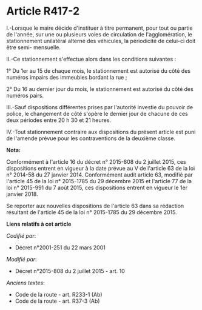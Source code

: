 # Article R417-2

I.-Lorsque le maire décide d'instituer à titre permanent, pour tout ou partie de l'année, sur une ou plusieurs voies de
circulation de l'agglomération, le stationnement unilatéral alterné des véhicules, la périodicité de celui-ci doit être semi-
mensuelle. 

II.-Ce stationnement s'effectue alors dans les conditions suivantes : 

1° Du 1er au 15 de chaque mois, le stationnement est autorisé du côté des numéros impairs des immeubles bordant la rue ; 

2° Du 16 au dernier jour du mois, le stationnement est autorisé du côté des numéros pairs. 

III.-Sauf dispositions différentes prises par l'autorité investie du pouvoir de police, le changement de côté s'opère le
dernier jour de chacune de ces deux périodes entre 20 h 30 et 21 heures. 

IV.-Tout stationnement contraire aux dispositions du présent article est puni de l'amende prévue pour les contraventions de
la deuxième classe.

**Nota:**

Conformément à l'article 16 du décret n° 2015-808 du 2 juillet 2015, ces dispositions entrent en vigueur à la date prévue au
V de l'article 63 de la loi n° 2014-58 du 27 janvier 2014. Conformément audit article 63, modifié par l'article 45 de la loi
n° 2015-1785 du 29 décembre 2015 et l'article 77 de la loi n° 2015-991 du 7 août 2015, ces dispositions entrent en vigueur le
1er janvier 2018. 

Se reporter aux nouvelles dispositions de l'article 63 dans sa rédaction résultant de l'article 45 de la loi n° 2015-1785 du
29 décembre 2015.

**Liens relatifs à cet article**

_Codifié par_:

  - Décret n°2001-251 du 22 mars 2001

_Modifié par_:

  - Décret n°2015-808 du 2 juillet 2015 - art. 10

_Anciens textes_:

  - Code de la route - art. R233-1 (Ab)
  - Code de la route - art. R37-3 (Ab)
